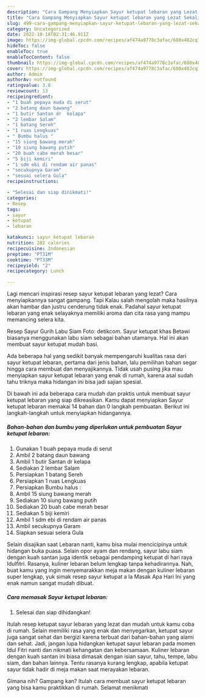 ```yaml
---
description: "Cara Gampang Menyiapkan Sayur ketupat lebaran yang Lezat Sekali, Buat Buka Puasa}"
title: "Cara Gampang Menyiapkan Sayur ketupat lebaran yang Lezat Sekali, Buat Buka Puasa}"
slug: 499-cara-gampang-menyiapkan-sayur-ketupat-lebaran-yang-lezat-sekali-buat-buka-puasa
category: Uncategorized
date: 2022-10-18T02:31:46.911Z
image: https://img-global.cpcdn.com/recipes/af474a9778c3afac/680x482cq70/sayur-ketupat-lebaran-foto-resep-utama.jpg
hideToc: false
enableToc: true
enableTocContent: false
thumbnail: https://img-global.cpcdn.com/recipes/af474a9778c3afac/680x482cq70/sayur-ketupat-lebaran-foto-resep-utama.jpg
cover: https://img-global.cpcdn.com/recipes/af474a9778c3afac/680x482cq70/sayur-ketupat-lebaran-foto-resep-utama.jpg
author: Admin
authorAv: notfound
ratingvalue: 3.8
reviewcount: 13
recipeingredient:
- "1 buah pepaya muda di serut"
- "2 batang daun bawang"
- "1 butir Santan dr  kelapa"
- "2 lembar Salam"
- "1 batang Sereh"
- "1 ruas Lengkuas"
- " Bumbu halus "
- "15 siung bawang merah"
- "10 siung bawang putih"
- "20 buah cabe merah besar"
- "5 biji kemiri"
- "1 sdm ebi di rendam air panas"
- "secukupnya Garam"
- "sesuai selera Gula"
recipeinstructions:

- "Selesai dan siap dinikmati!"
categories:
- Resep
tags:
- sayur
- ketupat
- lebaran

katakunci: sayur ketupat lebaran 
nutrition: 202 calories
recipecuisine: Indonesian
preptime: "PT31M"
cooktime: "PT33M"
recipeyield: "2"
recipecategory: Lunch

---
```



Lagi mencari inspirasi resep sayur ketupat lebaran yang lezat? Cara menyiapkannya sangat gampang. Tapi Kalau salah mengolah maka hasilnya akan hambar dan justru cenderung tidak enak. Padahal sayur ketupat lebaran yang enak selayaknya memiliki aroma dan cita rasa yang mampu memancing selera kita.


Resep Sayur Gurih Labu Siam Foto: detikcom. Sayur ketupat khas Betawi biasanya menggunakan labu siam sebagai bahan utamanya. Hal ini akan membuat sayur ketupat mudah basi.

Ada beberapa hal yang sedikit banyak mempengaruhi kualitas rasa dari sayur ketupat lebaran, pertama dari jenis bahan, lalu pemilihan bahan segar hingga cara membuat dan menyajikannya. Tidak usah pusing jika mau menyiapkan sayur ketupat lebaran yang enak di rumah, karena asal sudah tahu triknya maka hidangan ini bisa jadi sajian spesial.


Di bawah ini ada beberapa cara mudah dan praktis untuk membuat sayur ketupat lebaran yang siap dikreasikan. Kamu dapat menyiapkan Sayur ketupat lebaran memakai 14 bahan dan 0 langkah pembuatan. Berikut ini langkah-langkah untuk menyiapkan hidangannya.

<!--inarticleads1-->

##### Bahan-bahan dan bumbu yang diperlukan untuk pembuatan Sayur ketupat lebaran:

1. Gunakan 1 buah pepaya muda di serut
1. Ambil 2 batang daun bawang
1. Ambil 1 butir Santan dr  kelapa
1. Sediakan 2 lembar Salam
1. Persiapkan 1 batang Sereh
1. Persiapkan 1 ruas Lengkuas
1. Persiapkan  Bumbu halus :
1. Ambil 15 siung bawang merah
1. Sediakan 10 siung bawang putih
1. Sediakan 20 buah cabe merah besar
1. Sediakan 5 biji kemiri
1. Ambil 1 sdm ebi di rendam air panas
1. Ambil secukupnya Garam
1. Siapkan sesuai selera Gula


Selain disajikan saat Lebaran nanti, kamu bisa mulai mencicipinya untuk hidangan buka puasa. Selain opor ayam dan rendang, sayur labu siam dengan kuah santan juga identik sebagai pendamping ketupat di hari raya Idulfitri. Rasanya, kuliner lebaran belum lengkap tanpa kehadirannya. Nah, buat kamu yang ingin menyemarakkan meja makan dengan kuliner lebaran super lengkap, yuk simak resep sayur ketupat a la Masak Apa Hari Ini yang enak namun sangat mudah dibuat. 

<!--inarticleads2-->

##### Cara memasak Sayur ketupat lebaran:


1. Selesai dan siap dihidangkan!

Itulah resep ketupat sayur lebaran yang lezat dan mudah untuk kamu coba di rumah. Selain memiliki rasa yang enak dan menyegarkan, ketupat sayur juga sangat sehat dan bergizi karena terbuat dari bahan-bahan yang alami dan sehat. Jadi, jangan lupa hidangkan ketupat sayur lebaran pada momen Idul Fitri nanti dan nikmati kehangatan dan kebersamaan. Kuliner lebaran dengan kuah santan ini biasa dimasak dengan isian sayur, tahu, tempe, labu siam, dan bahan lainnya. Tentu rasanya kurang lengkap, apabila ketupat sayur tidak hadir di meja makan saat merayakan lebaran. 

Gimana nih? Gampang kan? Itulah cara membuat sayur ketupat lebaran yang bisa kamu praktikkan di rumah. Selamat menikmati
